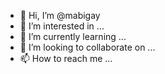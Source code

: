 - 👋 Hi, I’m @mabigay
- 👀 I’m interested in ...
- 🌱 I’m currently learning ...
- 💞️ I’m looking to collaborate on ...
- 📫 How to reach me ...

<!---
mabigay/mabigay is a ✨ special ✨ repository because its `README.md` (this file) appears on your GitHub profile.
You can click the Preview link to take a look at your changes.
--->
